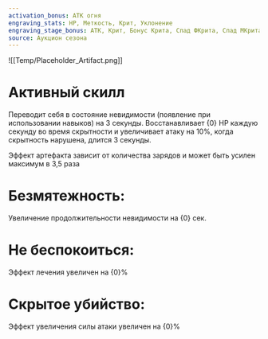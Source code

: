 ```yaml
---
activation_bonus: АТК огня
engraving_stats: HP, Меткость, Крит, Уклонение
engraving_stage_bonus: АТК, Крит, Бонус Крита, Спад ФКрита, Спад МКрита
source: Аукцион сезона
---
```

![[Temp/Placeholder_Artifact.png]]
# Активный скилл
Переводит себя в состояние невидимости (появление при использовании навыков) на 3 секунды. Восстанавливает {0} HP каждую секунду во время скрытности и увеличивает атаку на 10%, когда скрытность нарушена, длится 3 секунды.

Эффект артефакта зависит от количества зарядов и может быть усилен максимум в 3,5 раза

# Безмятежность: 
Увеличение продолжительности невидимости на {0} сек.
# Не беспокоиться: 
Эффект лечения увеличен на {0}%
# Скрытое убийство: 
Эффект увеличения силы атаки увеличен на {0}%

